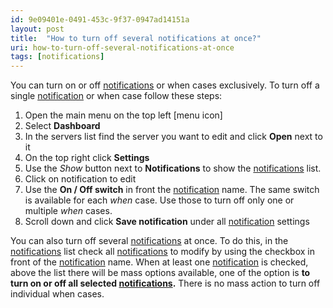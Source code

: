 ```yaml
---
id: 9e09401e-0491-453c-9f37-0947ad14151a
layout: post
title:  "How to turn off several notifications at once?"
uri: how-to-turn-off-several-notifications-at-once
tags: [notifications]
---
```


You can turn on or off [notifications](f7277d70-7b35-489b-b378-009a690e0a3f) or when cases exclusively. To turn off a single [notification](f7277d70-7b35-489b-b378-009a690e0a3f) or when case follow these steps:

<!-- more -->

1.  Open the main menu on the top left \[menu icon\]
2.  Select **Dashboard**
3.  In the servers list find the server you want to edit and click **Open** next to it
4.  On the top right click **Settings**
5.  Use the _Show_ button next to **Notifications** to show the [notifications](f7277d70-7b35-489b-b378-009a690e0a3f) list.
6.  Click on notification to edit
7.  Use the **On / Off switch** in front the [notification](f7277d70-7b35-489b-b378-009a690e0a3f) name. The same switch is available for each _when_ case. Use those to turn off only one or multiple _when_ cases.
8.  Scroll down and click **Save notification** under all [notification](f7277d70-7b35-489b-b378-009a690e0a3f) settings

You can also turn off several [notifications](f7277d70-7b35-489b-b378-009a690e0a3f) at once. To do this, in the [notifications](f7277d70-7b35-489b-b378-009a690e0a3f) list check all [notifications](f7277d70-7b35-489b-b378-009a690e0a3f) to modify by using the checkbox in front of the [notification](f7277d70-7b35-489b-b378-009a690e0a3f) name. When at least one [notification](f7277d70-7b35-489b-b378-009a690e0a3f) is checked, above the list there will be mass options available, one of the option is **to turn on or off all selected [notifications](f7277d70-7b35-489b-b378-009a690e0a3f).** There is no mass action to turn off individual when cases.